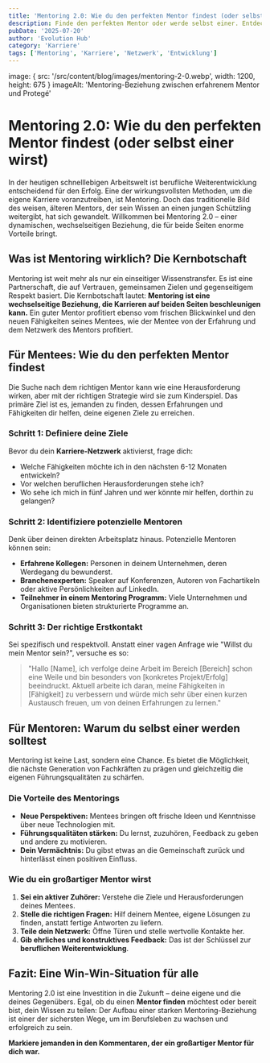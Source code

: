 ```yaml
---
title: 'Mentoring 2.0: Wie du den perfekten Mentor findest (oder selbst einer wirst).'
description: Finde den perfekten Mentor oder werde selbst einer. Entdecke Strategien für eine erfolgreiche Mentoring-Beziehung, die deine Karriere beflügelt.
pubDate: '2025-07-20'
author: 'Evolution Hub'
category: 'Karriere'
tags: ['Mentoring', 'Karriere', 'Netzwerk', 'Entwicklung']
---
```

image: { src: '/src/content/blog/images/mentoring-2-0.webp', width: 1200, height: 675 }
imageAlt: 'Mentoring-Beziehung zwischen erfahrenem Mentor und Protegé'

# Mentoring 2.0: Wie du den perfekten Mentor findest (oder selbst einer wirst)

In der heutigen schnelllebigen Arbeitswelt ist berufliche Weiterentwicklung entscheidend für den Erfolg. Eine der wirkungsvollsten Methoden, um die eigene Karriere voranzutreiben, ist Mentoring. Doch das traditionelle Bild des weisen, älteren Mentors, der sein Wissen an einen jungen Schützling weitergibt, hat sich gewandelt. Willkommen bei Mentoring 2.0 – einer dynamischen, wechselseitigen Beziehung, die für beide Seiten enorme Vorteile bringt.

## Was ist Mentoring wirklich? Die Kernbotschaft

Mentoring ist weit mehr als nur ein einseitiger Wissenstransfer. Es ist eine Partnerschaft, die auf Vertrauen, gemeinsamen Zielen und gegenseitigem Respekt basiert. Die Kernbotschaft lautet: **Mentoring ist eine wechselseitige Beziehung, die Karrieren auf beiden Seiten beschleunigen kann.** Ein guter Mentor profitiert ebenso vom frischen Blickwinkel und den neuen Fähigkeiten seines Mentees, wie der Mentee von der Erfahrung und dem Netzwerk des Mentors profitiert.

## Für Mentees: Wie du den perfekten Mentor findest

Die Suche nach dem richtigen Mentor kann wie eine Herausforderung wirken, aber mit der richtigen Strategie wird sie zum Kinderspiel. Das primäre Ziel ist es, jemanden zu finden, dessen Erfahrungen und Fähigkeiten dir helfen, deine eigenen Ziele zu erreichen.

### Schritt 1: Definiere deine Ziele

Bevor du dein **Karriere-Netzwerk** aktivierst, frage dich:

* Welche Fähigkeiten möchte ich in den nächsten 6-12 Monaten entwickeln?
* Vor welchen beruflichen Herausforderungen stehe ich?
* Wo sehe ich mich in fünf Jahren und wer könnte mir helfen, dorthin zu gelangen?

### Schritt 2: Identifiziere potenzielle Mentoren

Denk über deinen direkten Arbeitsplatz hinaus. Potenzielle Mentoren können sein:

* **Erfahrene Kollegen:** Personen in deinem Unternehmen, deren Werdegang du bewunderst.
* **Branchenexperten:** Speaker auf Konferenzen, Autoren von Fachartikeln oder aktive Persönlichkeiten auf LinkedIn.
* **Teilnehmer in einem Mentoring Programm:** Viele Unternehmen und Organisationen bieten strukturierte Programme an.

### Schritt 3: Der richtige Erstkontakt

Sei spezifisch und respektvoll. Anstatt einer vagen Anfrage wie "Willst du mein Mentor sein?", versuche es so:

> "Hallo [Name], ich verfolge deine Arbeit im Bereich [Bereich] schon eine Weile und bin besonders von [konkretes Projekt/Erfolg] beeindruckt. Aktuell arbeite ich daran, meine Fähigkeiten in [Fähigkeit] zu verbessern und würde mich sehr über einen kurzen Austausch freuen, um von deinen Erfahrungen zu lernen."

## Für Mentoren: Warum du selbst einer werden solltest

Mentoring ist keine Last, sondern eine Chance. Es bietet die Möglichkeit, die nächste Generation von Fachkräften zu prägen und gleichzeitig die eigenen Führungsqualitäten zu schärfen.

### Die Vorteile des Mentorings

* **Neue Perspektiven:** Mentees bringen oft frische Ideen und Kenntnisse über neue Technologien mit.
* **Führungsqualitäten stärken:** Du lernst, zuzuhören, Feedback zu geben und andere zu motivieren.
* **Dein Vermächtnis:** Du gibst etwas an die Gemeinschaft zurück und hinterlässt einen positiven Einfluss.

### Wie du ein großartiger Mentor wirst

1. **Sei ein aktiver Zuhörer:** Verstehe die Ziele und Herausforderungen deines Mentees.
2. **Stelle die richtigen Fragen:** Hilf deinem Mentee, eigene Lösungen zu finden, anstatt fertige Antworten zu liefern.
3. **Teile dein Netzwerk:** Öffne Türen und stelle wertvolle Kontakte her.
4. **Gib ehrliches und konstruktives Feedback:** Das ist der Schlüssel zur **beruflichen Weiterentwicklung**.

## Fazit: Eine Win-Win-Situation für alle

Mentoring 2.0 ist eine Investition in die Zukunft – deine eigene und die deines Gegenübers. Egal, ob du einen **Mentor finden** möchtest oder bereit bist, dein Wissen zu teilen: Der Aufbau einer starken Mentoring-Beziehung ist einer der sichersten Wege, um im Berufsleben zu wachsen und erfolgreich zu sein.

**Markiere jemanden in den Kommentaren, der ein großartiger Mentor für dich war.**
